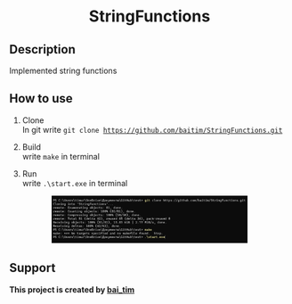 <h1 align="center">StringFunctions</h1>

## Description

 Implemented string functions

## How to use

1. Clone <br>
    In git write <code>git clone https://github.com/baitim/StringFunctions.git</code>

2. Build <br>
        write <code>make</code> in terminal

3. Run <br>
        write <code>.\start.exe</code> in terminal

<p align="center"><img src="/images/test_start.png" width = "70%"></p>

## Support
**This project is created by [bai_tim](https://github.com/bai_tim)**
